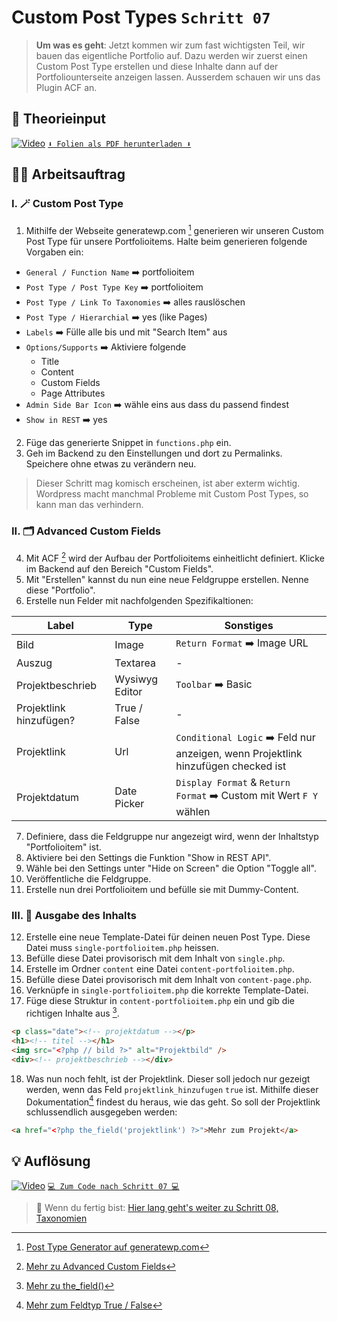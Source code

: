 # Custom Post Types `Schritt 07`
> **Um was es geht**: 
> Jetzt kommen wir zum fast wichtigsten Teil, wir bauen das eigentliche Portfolio auf. 
> Dazu werden wir zuerst einen Custom Post Type erstellen und diese Inhalte dann auf der Portfoliounterseite anzeigen lassen. 
> Ausserdem schauen wir uns das Plugin ACF an.

## 🧠 Theorieinput 
[![Video](https://i3.ytimg.com/vi/5O2a-DKUfNQ/maxresdefault.jpg)](https://www.youtube.com/watch?v=5O2a-DKUfNQ)
[`⬇️ Folien als PDF herunterladen ⬇️`](https://drive.google.com/file/d/1huj7LQW8WaBexbQDrP57YefjX31Vfbf-/view?usp=sharing)

## 🧑‍💻 Arbeitsauftrag

### I. 🪄 Custom Post Type 
1. Mithilfe der Webseite generatewp.com [^1] generieren wir unseren Custom Post Type für unsere Portfolioitems. Halte beim generieren folgende Vorgaben ein:
- `General / Function Name` ➡️ portfolioitem
- `Post Type / Post Type Key` ➡️ portfolioitem
- `Post Type / Link To Taxonomies` ➡️ alles rauslöschen
- `Post Type / Hierarchial` ➡️ yes (like Pages)
- `Labels` ➡️ Fülle alle bis und mit "Search Item" aus
- `Options/Supports` ➡️ Aktiviere folgende
  - Title
  - Content
  - Custom Fields
  - Page Attributes
- `Admin Side Bar Icon` ➡️ wähle eins aus dass du passend findest
- `Show in REST` ➡️ yes

2. Füge das generierte Snippet in `functions.php` ein.
3. Geh im Backend zu den Einstellungen und dort zu Permalinks. Speichere ohne etwas zu verändern neu.
> Dieser Schritt mag komisch erscheinen, ist aber exterm wichtig. 
> Wordpress macht manchmal Probleme mit Custom Post Types, so kann man das verhindern.

### II. 🗂️ Advanced Custom Fields
4. Mit ACF [^2] wird der Aufbau der Portfolioitems einheitlicht definiert. Klicke im Backend auf den Bereich "Custom Fields".
5. Mit "Erstellen" kannst du nun eine neue Feldgruppe erstellen. Nenne diese "Portfolio".
6. Erstelle nun Felder mit nachfolgenden Spezifikaltionen:

| Label                   | Type           | Sonstiges                                                                         |
|-------------------------|----------------|-----------------------------------------------------------------------------------|
| Bild                    | Image          | `Return Format` ➡️ Image URL                                                      |
| Auszug                  | Textarea       | -                                                                                 |
| Projektbeschrieb        | Wysiwyg Editor | `Toolbar` ➡️ Basic                                                                |
| Projektlink hinzufügen? | True / False   | -                                                                                 |
| Projektlink             | Url            | `Conditional Logic` ➡️ Feld nur anzeigen, wenn Projektlink hinzufügen checked ist |
| Projektdatum            | Date Picker    | `Display Format` & `Return Format` ➡️ Custom mit Wert `F Y` wählen                |

7. Definiere, dass die Feldgruppe nur angezeigt wird, wenn der Inhaltstyp "Portfolioitem" ist.
8. Aktiviere bei den Settings die Funktion "Show in REST API".
9. Wähle bei den Settings unter "Hide on Screen" die Option "Toggle all".
10. Veröffentliche die Feldgruppe.
11. Erstelle nun drei Portfolioitem und befülle sie mit Dummy-Content.

### III. 📃 Ausgabe des Inhalts
12. Erstelle eine neue Template-Datei für deinen neuen Post Type. Diese Datei muss `single-portfolioitem.php` heissen.
13. Befülle diese Datei provisorisch mit dem Inhalt von `single.php`.
14. Erstelle im Ordner `content` eine Datei `content-portfolioitem.php`.
15. Befülle diese Datei provisorisch mit dem Inhalt von `content-page.php`.
16. Verknüpfe in `single-portfolioitem.php` die korrekte Template-Datei. 
17. Füge diese Struktur in `content-portfolioitem.php` ein und gib die richtigen Inhalte aus [^3].
```html
<p class="date"><!-- projektdatum --></p>
<h1><!-- titel --></h1>
<img src="<?php // bild ?>" alt="Projektbild" />
<div><!-- projektbeschrieb --></div>
```
18. Was nun noch fehlt, ist der Projektlink. Dieser soll jedoch nur gezeigt werden, wenn das Feld `projektlink_hinzufugen` `true` ist. Mithilfe dieser Dokumentation[^4] findest du heraus, wie das geht. So soll der Projektlink schlussendlich ausgegeben werden: 
```html
<a href="<?php the_field('projektlink') ?>">Mehr zum Projekt</a>
```


[^1]: [Post Type Generator auf generatewp.com](https://generatewp.com/post-type/)
[^2]: [Mehr zu Advanced Custom Fields](https://www.advancedcustomfields.com/)
[^3]: [Mehr zu the_field()](https://www.advancedcustomfields.com/resources/the_field/)
[^4]: [Mehr zum Feldtyp True / False](https://www.advancedcustomfields.com/resources/true-false/)

## 💡 Auflösung 
[![Video](https://i3.ytimg.com/vi/9nccoova_ik/maxresdefault.jpg)](https://www.youtube.com/watch?v=9nccoova_ik)
[``💻 Zum Code nach Schritt 07 💻``](after_07-custom-post-type)

>  🔗 Wenn du fertig bist:
>  [Hier lang geht's weiter zu Schritt 08, Taxonomien](/08_taxonomien)
